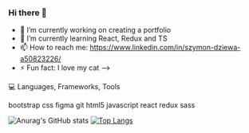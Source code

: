 ### Hi there 👋

- 🔭 I’m currently working on creating a portfolio
- 🌱 I’m currently learning React, Redux and TS
- 📫 How to reach me: https://www.linkedin.com/in/szymon-dziewa-a50823226/
- ⚡ Fun fact: I love my cat 
-->


💻 Languages, Frameworks, Tools

bootstrap css figma git html5 javascript react redux sass 

![Anurag's GitHub stats](https://github-readme-stats.vercel.app/api?username=Szymofcion&show_icons=true&theme=dracula)
[![Top Langs](https://github-readme-stats.vercel.app/api/top-langs/?username=Szymofcion&layout=compact)](https://github.com/anuraghazra/github-readme-stats)
